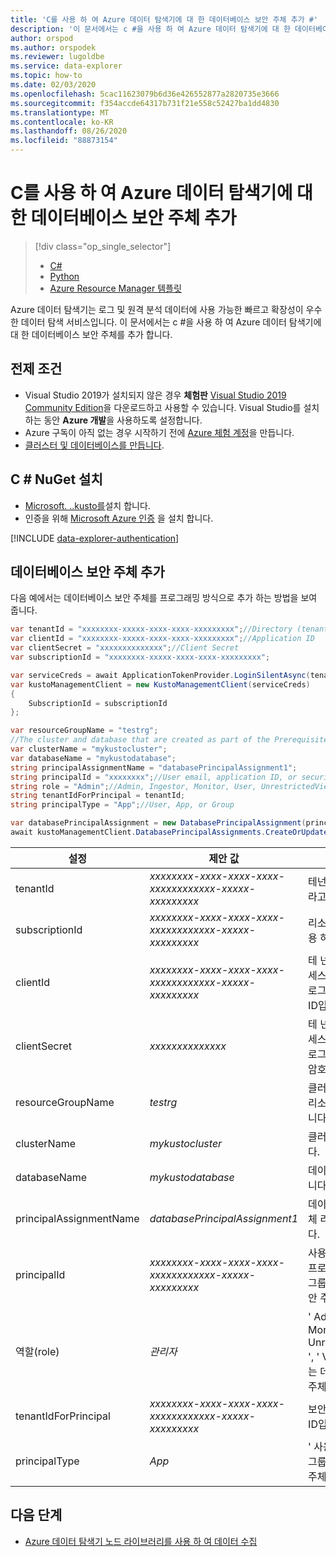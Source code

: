 ```yaml
---
title: 'C를 사용 하 여 Azure 데이터 탐색기에 대 한 데이터베이스 보안 주체 추가 #'
description: '이 문서에서는 c #을 사용 하 여 Azure 데이터 탐색기에 대 한 데이터베이스 보안 주체를 추가 하는 방법에 대해 알아봅니다.'
author: orspod
ms.author: orspodek
ms.reviewer: lugoldbe
ms.service: data-explorer
ms.topic: how-to
ms.date: 02/03/2020
ms.openlocfilehash: 5cac11623079b6d36e426552877a2820735e3666
ms.sourcegitcommit: f354accde64317b731f21e558c52427ba1dd4830
ms.translationtype: MT
ms.contentlocale: ko-KR
ms.lasthandoff: 08/26/2020
ms.locfileid: "88873154"
---
```

# <a name="add-database-principals-for-azure-data-explorer-by-using-c"></a>C를 사용 하 여 Azure 데이터 탐색기에 대 한 데이터베이스 보안 주체 추가 #

> [!div class="op_single_selector"]
> * [C#](database-principal-csharp.md)
> * [Python](database-principal-python.md)
> * [Azure Resource Manager 템플릿](database-principal-resource-manager.md)

Azure 데이터 탐색기는 로그 및 원격 분석 데이터에 사용 가능한 빠르고 확장성이 우수한 데이터 탐색 서비스입니다. 이 문서에서는 c #을 사용 하 여 Azure 데이터 탐색기에 대 한 데이터베이스 보안 주체를 추가 합니다.

## <a name="prerequisites"></a>전제 조건

* Visual Studio 2019가 설치되지 않은 경우 **체험판** [Visual Studio 2019 Community Edition](https://www.visualstudio.com/downloads/)을 다운로드하고 사용할 수 있습니다. Visual Studio를 설치하는 동안 **Azure 개발**을 사용하도록 설정합니다.
* Azure 구독이 아직 없는 경우 시작하기 전에 [Azure 체험 계정](https://azure.microsoft.com/free/)을 만듭니다.
* [클러스터 및 데이터베이스를 만듭니다](create-cluster-database-csharp.md).

## <a name="install-c-nuget"></a>C # NuGet 설치

* [Microsoft. ..kusto를](https://www.nuget.org/packages/Microsoft.Azure.Management.Kusto/)설치 합니다.
* 인증을 위해 [Microsoft Azure 인증](https://www.nuget.org/packages/Microsoft.Rest.ClientRuntime.Azure.Authentication) 을 설치 합니다.

[!INCLUDE [data-explorer-authentication](includes/data-explorer-authentication.md)]

## <a name="add-a-database-principal"></a>데이터베이스 보안 주체 추가

다음 예에서는 데이터베이스 보안 주체를 프로그래밍 방식으로 추가 하는 방법을 보여 줍니다.

```csharp
var tenantId = "xxxxxxxx-xxxxx-xxxx-xxxx-xxxxxxxxx";//Directory (tenant) ID
var clientId = "xxxxxxxx-xxxxx-xxxx-xxxx-xxxxxxxxx";//Application ID
var clientSecret = "xxxxxxxxxxxxxx";//Client Secret
var subscriptionId = "xxxxxxxx-xxxxx-xxxx-xxxx-xxxxxxxxx";

var serviceCreds = await ApplicationTokenProvider.LoginSilentAsync(tenantId, clientId, clientSecret);
var kustoManagementClient = new KustoManagementClient(serviceCreds)
{
    SubscriptionId = subscriptionId
};

var resourceGroupName = "testrg";
//The cluster and database that are created as part of the Prerequisites
var clusterName = "mykustocluster";
var databaseName = "mykustodatabase";
string principalAssignmentName = "databasePrincipalAssignment1";
string principalId = "xxxxxxxx";//User email, application ID, or security group name
string role = "Admin";//Admin, Ingestor, Monitor, User, UnrestrictedViewers, Viewer
string tenantIdForPrincipal = tenantId;
string principalType = "App";//User, App, or Group

var databasePrincipalAssignment = new DatabasePrincipalAssignment(principalId, role, principalType, tenantId: tenantIdForPrincipal);
await kustoManagementClient.DatabasePrincipalAssignments.CreateOrUpdateAsync(resourceGroupName, clusterName, databaseName, principalAssignmentName, databasePrincipalAssignment);
```

|**설정** | **제안 값** | **필드 설명**|
|---|---|---|
| tenantId | *xxxxxxxx-xxxx-xxxx-xxxx-xxxxxxxxxxxx-xxxxx-xxxxxxxxx* | 테넌트 ID 디렉터리 ID 라고도 합니다.|
| subscriptionId | *xxxxxxxx-xxxx-xxxx-xxxx-xxxxxxxxxxxx-xxxxx-xxxxxxxxx* | 리소스를 만드는 데 사용 하는 구독 ID입니다.|
| clientId | *xxxxxxxx-xxxx-xxxx-xxxx-xxxxxxxxxxxx-xxxxx-xxxxxxxxx* | 테 넌 트의 리소스에 액세스할 수 있는 응용 프로그램의 클라이언트 ID입니다.|
| clientSecret | *xxxxxxxxxxxxxx* | 테 넌 트의 리소스에 액세스할 수 있는 응용 프로그램의 클라이언트 암호입니다. |
| resourceGroupName | *testrg* | 클러스터를 포함 하는 리소스 그룹의 이름입니다.|
| clusterName | *mykustocluster* | 클러스터의 이름입니다.|
| databaseName | *mykustodatabase* | 데이터베이스의 이름입니다.|
| principalAssignmentName | *databasePrincipalAssignment1* | 데이터베이스 보안 주체 리소스의 이름입니다.|
| principalId | *xxxxxxxx-xxxx-xxxx-xxxx-xxxxxxxxxxxx-xxxxx-xxxxxxxxx* | 사용자 전자 메일, 응용 프로그램 ID 또는 보안 그룹 이름일 수 있는 보안 주체 ID입니다.|
| 역할(role) | *관리자* | ' Admin ', ' 수집기 ', ' Monitor ', ' User ', ' UnrestrictedViewers ', ' Viewer ' 일 수 있는 데이터베이스 보안 주체의 역할입니다.|
| tenantIdForPrincipal | *xxxxxxxx-xxxx-xxxx-xxxx-xxxxxxxxxxxx-xxxxx-xxxxxxxxx* | 보안 주체의 테 넌 트 ID입니다.|
| principalType | *App* | ' 사용자 ', ' 앱 ' 또는 ' 그룹 ' 일 수 있는 보안 주체의 유형입니다.|

## <a name="next-steps"></a>다음 단계

* [Azure 데이터 탐색기 노드 라이브러리를 사용 하 여 데이터 수집](node-ingest-data.md)
